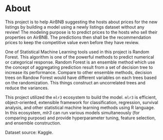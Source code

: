 # About

This project is to help AirBNB suggesting the hosts about prices for the new listings by building a model using a newly listings dataset without any review! The modeling purpose is to predict prices to the hosts who sell their properties on AirBNB. The predictions then shall be the recommendation prices to keep the competitive value even before they have review. 

One of Statistical Machine Learning tools used in this project is Random Forest. This algorithm is one of the powerful methods to predict numerical or categorical response. Random Forest is an ensemble method which use the concept of aggregating prediction result from a set of decision tree to increase its performance. Compare to other ensemble methods, decision trees on Randow Forest would have different variables on each trees based on the randomization. This things construct an uncorrelated trees and reduce the variances.     

This project utilized the `mlr3` ecosystem to build the model. `mlr3` is efficient, object-oriented, extensible framework for classification, regression, survival analysis, and other statistical machine learning methods using R language. In this ecosystem, _mlr3_ can run various models simultaneously (for comparing purpose) and provide hyperparameter tuning, feature selection, and ensemble construction.

Dataset source: Kaggle.
